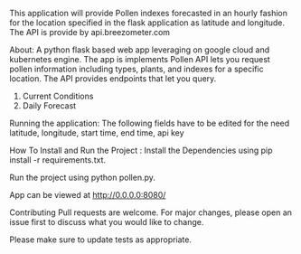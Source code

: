 This application will provide Pollen indexes forecasted in an hourly fashion for the location specified in the flask application as latitude and longitude.
The API is provide by api.breezometer.com

About:
A python flask based web app leveraging on google cloud and kubernetes engine. The app is implements Pollen API lets you request pollen information including types, plants, and indexes for a specific location. The API provides endpoints that let you query. 
1) Current Conditions
2) Daily Forecast

Running the application:
The following fields have to be edited for the need latitude, longitude, start time, end time, api key

How To Install and Run the Project :
Install the Dependencies using pip install -r requirements.txt.

Run the project using python pollen.py.

App can be viewed at http://0.0.0.0:8080/


Contributing
Pull requests are welcome. For major changes, please open an issue first to discuss what you would like to change.

Please make sure to update tests as appropriate.
